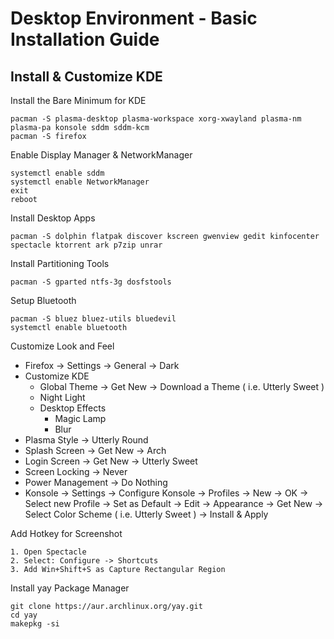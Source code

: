 # Desktop Environment - Basic Installation Guide

## Install & Customize KDE

Install the Bare Minimum for KDE

    pacman -S plasma-desktop plasma-workspace xorg-xwayland plasma-nm plasma-pa konsole sddm sddm-kcm 
    pacman -S firefox 
  
Enable Display Manager & NetworkManager

    systemctl enable sddm
    systemctl enable NetworkManager
    exit
    reboot

Install Desktop Apps

    pacman -S dolphin flatpak discover kscreen gwenview gedit kinfocenter spectacle ktorrent ark p7zip unrar

Install Partitioning Tools

    pacman -S gparted ntfs-3g dosfstools  
  
Setup Bluetooth

    pacman -S bluez bluez-utils bluedevil
    systemctl enable bluetooth

Customize Look and Feel

- Firefox -> Settings -> General -> Dark
- Customize KDE
    - Global Theme -> Get New -> Download a Theme ( i.e. Utterly Sweet )
    - Night Light
    - Desktop Effects
        - Magic Lamp
        - Blur
- Plasma Style -> Utterly Round
- Splash Screen -> Get New -> Arch
- Login Screen -> Get New -> Utterly Sweet
- Screen Locking -> Never
- Power Management -> Do Nothing
- Konsole -> Settings -> Configure Konsole -> Profiles -> New -> OK -> Select new Profile -> Set as Default -> Edit -> Appearance -> Get New -> Select Color Scheme ( i.e. Utterly Sweet ) -> Install & Apply 

Add Hotkey for Screenshot

    1. Open Spectacle
    2. Select: Configure -> Shortcuts
    3. Add Win+Shift+S as Capture Rectangular Region

Install yay Package Manager

    git clone https://aur.archlinux.org/yay.git
    cd yay
    makepkg -si

